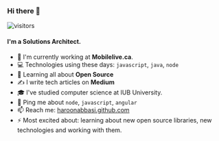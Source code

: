 <!--
**haroonabbasi/haroonabbasi** is a ✨ _special_ ✨ repository because its `README.md` (this file) appears on your GitHub profile.

Here are some ideas to get you started:

- 🔭 I’m currently working on ...
- 🌱 I’m currently learning ...
- 👯 I’m looking to collaborate on ...
- 🤔 I’m looking for help with ...
- 💬 Ask me about ...
- 📫 How to reach me: ...
- 😄 Pronouns: ...
- ⚡ Fun fact: ...
-->

### Hi there 👋

![visitors](https://visitor-badge.glitch.me/badge?page_id=haroonabbasi.visitor-badge)

#### I'm a Solutions Architect.

- 🏢 I'm currently working at **Mobilelive.ca**. 
- 💻 Technologies using these days: `javascript`, `java`, `node`
- 🌱 Learning all about **Open Source**
- ✍ I write tech articles on **Medium**
- 🎓 I've studied computer science at IUB University. 
- 💬 Ping me about `node`, `javascript`, `angular`
- 📫 Reach me: [haroonabbasi.github.com](https://haroonabbasi.github.com)
- ⚡ Most excited about: learning about new open source libraries, new technologies and working with them.


<!-- ![Github stats](https://github-readme-stats.vercel.app/api?username=haroonabbasi&show_icons=true) -->
<!-- [![Contribution Stats](https://github-contribution-stats.vercel.app/api/?username=haroonabbasi)](https://github.com/LordDashMe/github-contribution-stats/) -->
